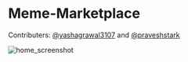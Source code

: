 # Meme-Marketplace

Contributers: [@yashagrawal3107](https://github.com/yashagrawal3107 "Yash Agrawal") and [@praveshstark](https://github.com/praveshstark "Pravesh Kumar")

![home_screenshot][home_screenshot_image]

[home_screenshot_image]: https://github.com/yashagrawal3107/Meme-Marketplace/blob/main/public/images/home_screenshot.JPG "Home_Page_Screenshot"
